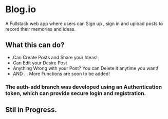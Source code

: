 # Blog.io

A Fullstack web app where users can Sign up , sign in and upload posts to record their memories and ideas. 

## What this can do?
<ul>
  <li>Can Create Posts and Share your Ideas!</li>
  <li>Can Edit your Desire Post</li>
  <li>Anything Wrong with your Post? You can Delete it anytime you want!</li>
  <li>AND ... More Functions are soon to be added!</li>
</ul>

### The auth-add branch was developed using an Authentication token, which can provide secure login and registration.

## Stil in Progress.
